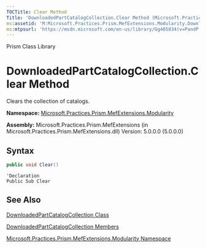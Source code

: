 ```yaml
---
TOCTitle: Clear Method
Title: 'DownloadedPartCatalogCollection.Clear Method (Microsoft.Practices.Prism.MefExtensions.Modularity)'
ms:assetid: 'M:Microsoft.Practices.Prism.MefExtensions.Modularity.DownloadedPartCatalogCollection.Clear'
ms:mtpsurl: 'https://msdn.microsoft.com/en-us/library/Gg405834(v=PandP.50)'
---
```


Prism Class Library

# DownloadedPartCatalogCollection.Clear Method

Clears the collection of catalogs.

**Namespace:** [Microsoft.Practices.Prism.MefExtensions.Modularity](https://msdn.microsoft.com/en-us/library/microsoft.practices.prism.mefextensions.modularity(v=pandp.50))

**Assembly:** Microsoft.Practices.Prism.MefExtensions (in Microsoft.Practices.Prism.MefExtensions.dll) Version: 5.0.0.0 (5.0.0.0)

## Syntax

```C#
public void Clear()
```
```VB
'Declaration
Public Sub Clear
```

## See Also


[DownloadedPartCatalogCollection Class](https://msdn.microsoft.com/en-us/library/microsoft.practices.prism.mefextensions.modularity.downloadedpartcatalogcollection(v=pandp.50))

[DownloadedPartCatalogCollection Members](https://msdn.microsoft.com/en-us/library/microsoft.practices.prism.mefextensions.modularity.downloadedpartcatalogcollection_members(v=pandp.50))

[Microsoft.Practices.Prism.MefExtensions.Modularity Namespace](https://msdn.microsoft.com/en-us/library/microsoft.practices.prism.mefextensions.modularity(v=pandp.50))
